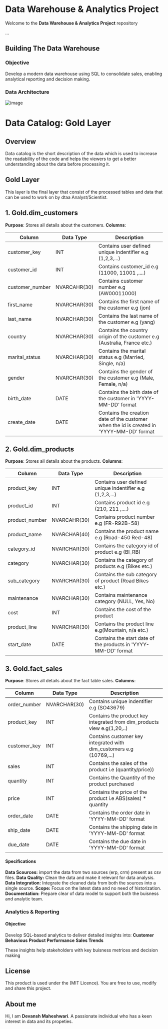 # Data Warehouse & Analytics Project
Welcome to the **Data Warehouse & Analytics Project** repository

...

## Building The Data Warehouse

### Objective
Develop a modern data warehouse using SQL to consolidate sales, enabling analytical reporting and decision making.

### Data Architecture 
![image](https://github.com/user-attachments/assets/245bd99f-b19e-4d2c-b72e-e8be38c3dae3)


# **Data Catalog: Gold Layer**

## Overview
Data catalog is the short description of the data which is used to increase the readability of the code and helps the viewers to get a better understanding about the data before processing it. 

## Gold Layer
This layer is the final layer that consist of the processed tables and data that can be used to work on by dtaa Analyst/Scientist.

## 1. Gold.dim_customers
**Purpose**: Stores all details about the customers.
**Columns**: 

| Column        | Data Type                  | Description     |
|----------------|------------------------------|------------|
| customer_key   | INT       | Contains user defined unique indentifier e.g (1,2,3,...)|
| customer_id | INT   | Contains customer_id e.g (11000, 11001 ,....)   |
| customer_number | NVARCAHR(30)     | Contains customer number e.g (AW00011000) |
| first_name | NVARCHAR(30)| Contains the first name of the customer e.g (jon)|
| last_name | NVARCHAR(30)| Contains the last name of the customer e.g (yang)|
| country | NVARCHAR(30)| Contains the country origin of the customer e.g (Australia, France etc.)|
| marital_status | NVARCHAR(30)| Contains the marital status e.g (Married, Single, n/a)|
| gender | NVARCHAR(30)| Contains the gender of the customer e.g (Male, Female, n/a)|
| birth_date | DATE| Contains the birth date of the customer in 'YYYY-MM-DD' format |
| create_date | DATE | Contains the creation date of the customer when the id is created in 'YYYY-MM-DD' format|

## 2. Gold.dim_products
**Purpose**: Stores all details about the products.
**Columns**: 

| Column        | Data Type                  | Description     |
|----------------|------------------------------|------------|
| product_key   | INT       | Contains user defined unique indentifier e.g (1,2,3,...)|
| product_id | INT   | Contains product id e.g (210, 211 ,....)   |
| product_number | NVARCAHR(30)     | Contains product number e.g (FR-R92B-58) |
| product_name | NVARCHAR(40)| Contains the product name  e.g (Road-450 Red-48)|
| category_id | NVARCHAR(30)| Contains the category id of product e.g (BI_RB)|
| category | NVARCHAR(30)| Contains the category of products e.g (Bikes etc.)|
| sub_category | NVARCHAR(30)| Contains the sub category of product (Road Bikes etc.)|
| maintenance | NVARCHAR(30)| Contains maintenance category (NULL, Yes, No)|
| cost | INT | Contains the cost of the product |
| product_line | NVARCHAR(30) | Contains the product line e.g(Mountain, n/a etc.)|
| start_date | DATE | Contains the start date of the products in 'YYYY-MM-DD' format|

## 3. Gold.fact_sales
**Purpose**: Stores all details about the fact table sales.
**Columns**: 

| Column        | Data Type                  | Description     |
|----------------|------------------------------|------------|
| order_number   | NVARCHAR(30) | Contains unique indentifier e.g (SO43679)|
| product_key | INT   | Contains the product key integrated from dim_products view e.g(1,20,..) |
| customer_key | INT     | Contains customer key integrated with dim_customers e.g (10769,...)|
| sales | INT| Contains the sales of the product i.e (quantity/price))|
| quantity | INT | Contains the Quantity of the product purchased |
| price | INT | Contains the price of the product i.e ABS(sales) * quantity |
| order_date | DATE | Contains the order date in 'YYYY-MM-DD' format|
| ship_date | DATE | Contains the shipping date in 'YYYY-MM-DD' format|
| due_date | DATE | Contains the due date in 'YYYY-MM-DD' format|


#### Specifications
**Data Scources:** import the data from two sources (erp, crm) present as csv files.
**Data Quality:** Clean the data and make it relevant for data analysis.
**Data Integration:** Integrate the cleaned data from both the sources into a single source.
**Scope:** Focus on the latest data and no need of historization.
**Documentation:** Prepare clear of data model to support both the buisness and analytic team.

### Analytics & Reporting

#### Objective
Develop SQL-based analytics to deliver detailed insights into:
**Customer Behavious**
**Product Performance**
**Sales Trends**

These insights help stakeholders with key buisness metrices and decision making 

## License
This product is used under the (MIT Licence). You are free to use, modify and share this project.

## About me
Hi, I am **Devansh Maheshwari**. A passionate individual who has a keen interest in data and its propeties.
